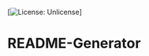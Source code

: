 [![License: Unlicense](https://img.shields.io/badge/License-Unlicense-blue.svg)]

# README-Generator